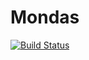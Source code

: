 # Mondas

[![Build Status][build-status-image]][build-status-url]

[build-status-image]: https://img.shields.io/travis/jamieconnolly/mondas/master.svg
[build-status-url]: https://travis-ci.org/jamieconnolly/mondas
